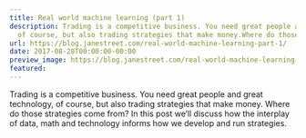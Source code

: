 ```yaml
---
title: Real world machine learning (part 1)
description: Trading is a competitive business. You need great people and greattechnology,
  of course, but also trading strategies that make money.Where do those strategie...
url: https://blog.janestreet.com/real-world-machine-learning-part-1/
date: 2017-08-28T00:00:00-00:00
preview_image: https://blog.janestreet.com/real-world-machine-learning-part-1/inverse_colors.gif
featured:
---
```


<p>Trading is a competitive business. You need great people and great
technology, of course, but also trading strategies that make money.
Where do those strategies come from? In this post we’ll discuss how
the interplay of data, math and technology informs how we develop and
run strategies.</p>
